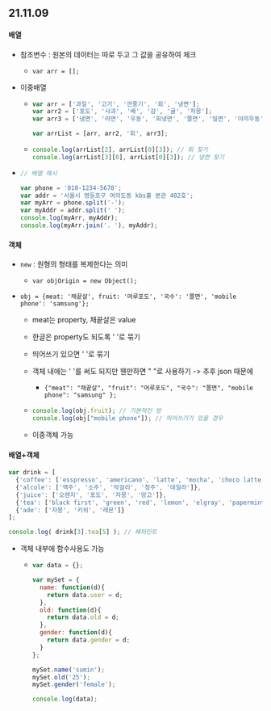 ## 21.11.09

#### 배열

- 참조변수 : 원본의 데이터는 따로 두고 그 값을 공유하여 체크

  - `var arr = [];`

- 이중배열

  - ```js
    var arr = ['과일', '고기', '깐풍기', '회', '냉면'];
    var arr2 = ['포도', '사과', '배', '감', '귤', '자몽'];
    var arr3 = ['냉면', '라면', '우동', '회냉면', '쫄면', '밀면', '야끼우동', '국수'];
    
    var arrList = [arr, arr2, '회', arr3];
    ```

  - ```js
    console.log(arrList[2], arrList[0][3]); // 회 찾기
    console.log(arrList[3][0], arrList[0][3]); // 냉면 찾기
    ```

- ```js
  // 배열 예시
  
  var phone = '010-1234-5678';
  var addr = '서울시 영등포구 여의도동 kbs홀 본관 402호';
  var myArr = phone.split('-');
  var myAddr = addr.split(' ');
  console.log(myArr, myAddr);
  console.log(myArr.join('. '), myAddr);
  ```



#### 객체

- `new` : 원형의 형태를 복제한다는 의미

  - `var objOrigin = new Object();`

- `obj = {meat: '채끝살', fruit: '머루포도', '국수': '쫄면', 'mobile phone': 'samsung'};`

  - meat는 property, 채끝살은 value

  - 한글은 property도 되도록 ' '로 묶기

  - 띄어쓰기 있으면 ' '로 묶기

  - 객체 내에는 ' '를 써도 되지만 웬만하면 " "로 사용하기 -> 추후 json 때문에

    - `{"meat": "채끝살", "fruit": "머루포도", "국수": "쫄면", "mobile phone": "samsung" };`

  - ```js
    console.log(obj.fruit); // 기본적인 방
    console.log(obj["mobile phone"]); // 띄어쓰기가 있을 경우
    ```

  - 이중객체 가능

#### 배열+객체

```js
var drink = [
  {'coffee': ['esspresso', 'americano', 'latte', 'mocha', 'choco latte']},
  {'alcole': ['맥주', '소주', '막걸리', '청주', '데낄라']},
  {'juice': ['오렌지', '포도', '자몽', '망고']},
  {'tea': ['black first', 'green', 'red', 'lemon', 'elgray', 'papermint']},
  {'ade': ['자몽', '키위', '레몬']}
];

console.log( drink[3].tea[5] ); // 페퍼민트
```

- 객체 내부에 함수사용도 가능

  - ```js
    var data = {};
    
    var mySet = {
      name: function(d){
        return data.user = d;
      },
      old: function(d){
        return data.old = d;
      },
      gender: function(d){
        return data.gender = d;
      }
    };
    
    mySet.name('sumin');
    mySet.old('25');
    mySet.gender('female');
    
    console.log(data);
    ```